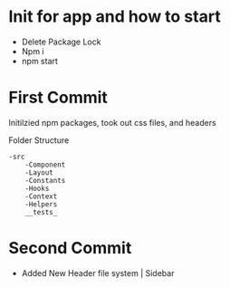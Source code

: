 # Init for app and how to start

- Delete Package Lock
- Npm i
- npm start


# First Commit 

Initilzied npm packages, took out css files, and headers 


Folder Structure

    -src
        -Component
        -Layout 
        -Constants 
        -Hooks
        -Context
        -Helpers
        __tests_


# Second Commit 

- Added New Header file system | Sidebar